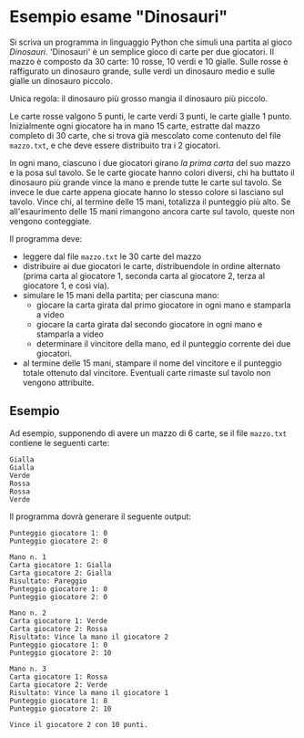 # Esempio esame "Dinosauri"

Si scriva un programma in linguaggio Python che simuli una partita al gioco *Dinosauri*. 'Dinosauri' è un semplice gioco
di carte per due giocatori. Il mazzo è composto da 30 carte: 10 rosse, 10 verdi e 10 gialle. Sulle rosse è raffigurato
un dinosauro grande, sulle verdi un dinosauro medio e sulle gialle un dinosauro piccolo.

Unica regola: il dinosauro più grosso mangia il dinosauro più piccolo.

Le carte rosse valgono 5 punti, le carte verdi 3 punti, le carte gialle 1 punto. Inizialmente ogni giocatore ha in mano
15 carte, estratte dal mazzo completo di 30 carte, che si trova già mescolato come contenuto del file `mazzo.txt`, e che
deve essere distribuito tra i 2 giocatori.

In ogni mano, ciascuno i due giocatori girano *la prima carta* del suo mazzo e la posa sul tavolo. Se le carte giocate
hanno colori diversi, chi ha buttato il dinosauro più grande vince la mano e prende tutte le carte sul tavolo. Se invece
le due carte appena giocate hanno lo stesso colore si lasciano sul tavolo. Vince chi, al termine delle 15 mani,
totalizza il punteggio più alto. Se all'esaurimento delle 15 mani rimangono ancora carte sul tavolo, queste non vengono
conteggiate.

Il programma deve:

- leggere dal file `mazzo.txt` le 30 carte del mazzo
- distribuire ai due giocatori le carte, distribuendole in ordine alternato (prima carta al giocatore 1, seconda carta
  al giocatore 2, terza al giocatore 1, e così via).
- simulare le 15 mani della partita; per ciascuna mano:
    - giocare la carta girata dal primo giocatore in ogni mano e stamparla a video
    - giocare la carta girata dal secondo giocatore in ogni mano e stamparla a video
    - determinare il vincitore della mano, ed il punteggio corrente dei due giocatori.
- al termine delle 15 mani, stampare il nome del vincitore e il punteggio totale ottenuto dal vincitore. Eventuali carte
  rimaste sul tavolo non vengono attribuite.

## Esempio

Ad esempio, supponendo di avere un mazzo di 6 carte, se il file `mazzo.txt` contiene le seguenti carte:

    Gialla 
    Gialla
    Verde 
    Rossa
    Rossa 
    Verde

Il programma dovrà generare il seguente output:

    Punteggio giocatore 1: 0 
    Punteggio giocatore 2: 0 
     
    Mano n. 1 
    Carta giocatore 1: Gialla 
    Carta giocatore 2: Gialla 
    Risultato: Pareggio 
    Punteggio giocatore 1: 0 
    Punteggio giocatore 2: 0 
     
    Mano n. 2 
    Carta giocatore 1: Verde 
    Carta giocatore 2: Rossa 
    Risultato: Vince la mano il giocatore 2 
    Punteggio giocatore 1: 0 
    Punteggio giocatore 2: 10 
     
    Mano n. 3 
    Carta giocatore 1: Rossa 
    Carta giocatore 2: Verde 
    Risultato: Vince la mano il giocatore 1 
    Punteggio giocatore 1: 8 
    Punteggio giocatore 2: 10 
     
    Vince il giocatore 2 con 10 punti. 

